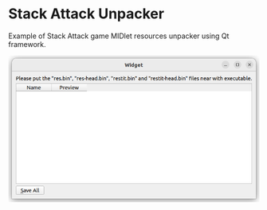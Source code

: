 Stack Attack Unpacker
=====================

Example of Stack Attack game MIDlet resources unpacker using Qt framework.

![Qt Stack Attack Unpacker](screen.png)
